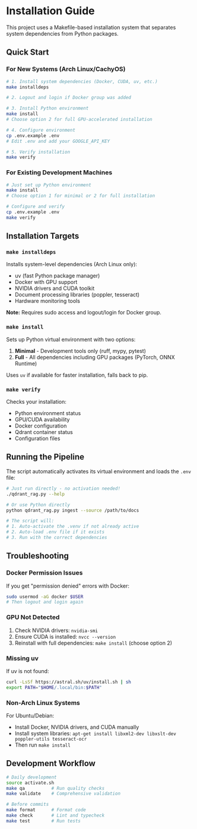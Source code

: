 # Installation Guide

This project uses a Makefile-based installation system that separates system dependencies from Python packages.

## Quick Start

### For New Systems (Arch Linux/CachyOS)
```bash
# 1. Install system dependencies (Docker, CUDA, uv, etc.)
make installdeps

# 2. Logout and login if Docker group was added

# 3. Install Python environment
make install
# Choose option 2 for full GPU-accelerated installation

# 4. Configure environment
cp .env.example .env
# Edit .env and add your GOOGLE_API_KEY

# 5. Verify installation
make verify
```

### For Existing Development Machines
```bash
# Just set up Python environment
make install
# Choose option 1 for minimal or 2 for full installation

# Configure and verify
cp .env.example .env
make verify
```

## Installation Targets

### `make installdeps`
Installs system-level dependencies (Arch Linux only):
- uv (fast Python package manager)
- Docker with GPU support  
- NVIDIA drivers and CUDA toolkit
- Document processing libraries (poppler, tesseract)
- Hardware monitoring tools

**Note:** Requires sudo access and logout/login for Docker group.

### `make install`
Sets up Python virtual environment with two options:
1. **Minimal** - Development tools only (ruff, mypy, pytest)
2. **Full** - All dependencies including GPU packages (PyTorch, ONNX Runtime)

Uses `uv` if available for faster installation, falls back to pip.

### `make verify`
Checks your installation:
- Python environment status
- GPU/CUDA availability
- Docker configuration
- Qdrant container status
- Configuration files

## Running the Pipeline

The script automatically activates its virtual environment and loads the `.env` file:

```bash
# Just run directly - no activation needed!
./qdrant_rag.py --help

# Or use Python directly
python qdrant_rag.py ingest --source /path/to/docs

# The script will:
# 1. Auto-activate the .venv if not already active
# 2. Auto-load .env file if it exists
# 3. Run with the correct dependencies
```

## Troubleshooting

### Docker Permission Issues
If you get "permission denied" errors with Docker:
```bash
sudo usermod -aG docker $USER
# Then logout and login again
```

### GPU Not Detected
1. Check NVIDIA drivers: `nvidia-smi`
2. Ensure CUDA is installed: `nvcc --version`
3. Reinstall with full dependencies: `make install` (choose option 2)

### Missing uv
If uv is not found:
```bash
curl -LsSf https://astral.sh/uv/install.sh | sh
export PATH="$HOME/.local/bin:$PATH"
```

### Non-Arch Linux Systems
For Ubuntu/Debian:
- Install Docker, NVIDIA drivers, and CUDA manually
- Install system libraries: `apt-get install libxml2-dev libxslt-dev poppler-utils tesseract-ocr`
- Then run `make install`

## Development Workflow

```bash
# Daily development
source activate.sh
make qa          # Run quality checks
make validate    # Comprehensive validation

# Before commits
make format      # Format code
make check       # Lint and typecheck
make test        # Run tests
```